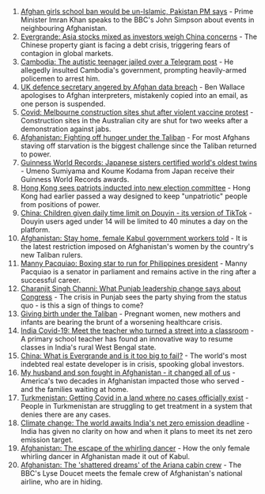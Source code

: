 1. [Afghan girls school ban would be un-Islamic, Pakistan PM says](https://www.bbc.co.uk/news/world-asia-58639538?at_medium=RSS&at_campaign=KARANGA) - Prime Minister Imran Khan speaks to the BBC's John Simpson about events in neighbouring Afghanistan.
2. [Evergrande: Asia stocks mixed as investors weigh China concerns](https://www.bbc.co.uk/news/business-58632681?at_medium=RSS&at_campaign=KARANGA) - The Chinese property giant is facing a debt crisis, triggering fears of contagion in global markets.
3. [Cambodia: The autistic teenager jailed over a Telegram post](https://www.bbc.co.uk/news/world-asia-58588022?at_medium=RSS&at_campaign=KARANGA) - He allegedly insulted Cambodia's government, prompting heavily-armed policemen to arrest him.
4. [UK defence secretary angered by Afghan data breach](https://www.bbc.co.uk/news/uk-58639463?at_medium=RSS&at_campaign=KARANGA) - Ben Wallace apologises to Afghan interpreters, mistakenly copied into an email, as one person is suspended.
5. [Covid: Melbourne construction sites shut after violent vaccine protest](https://www.bbc.co.uk/news/world-australia-58628629?at_medium=RSS&at_campaign=KARANGA) - Construction sites in the Australian city are shut for two weeks after a demonstration against jabs.
6. [Afghanistan: Fighting off hunger under the Taliban](https://www.bbc.co.uk/news/world-asia-58624998?at_medium=RSS&at_campaign=KARANGA) - For most Afghans staving off starvation is the biggest challenge since the Taliban returned to power.
7. [Guinness World Records: Japanese sisters certified world's oldest twins](https://www.bbc.co.uk/news/world-asia-58630489?at_medium=RSS&at_campaign=KARANGA) - Umeno Sumiyama and Koume Kodama from Japan receive their Guinness World Records awards.
8. [Hong Kong sees patriots inducted into new election committee](https://www.bbc.co.uk/news/world-asia-china-58621058?at_medium=RSS&at_campaign=KARANGA) - Hong Kong had earlier passed a way designed to keep "unpatriotic" people from positions of power.
9. [China: Children given daily time limit on Douyin - its version of TikTok](https://www.bbc.co.uk/news/technology-58625934?at_medium=RSS&at_campaign=KARANGA) - Douyin users aged under 14 will be limited to 40 minutes a day on the platform.
10. [Afghanistan: Stay home, female Kabul government workers told](https://www.bbc.co.uk/news/world-asia-58614113?at_medium=RSS&at_campaign=KARANGA) - It is the latest restriction imposed on Afghanistan's women by the country's new Taliban rulers.
11. [Manny Pacquiao: Boxing star to run for Philippines president](https://www.bbc.co.uk/news/world-asia-58614108?at_medium=RSS&at_campaign=KARANGA) - Manny Pacquiao is a senator in parliament and remains active in the ring after a successful career.
12. [Charanjit Singh Channi: What Punjab leadership change says about Congress](https://www.bbc.co.uk/news/world-asia-india-58580924?at_medium=RSS&at_campaign=KARANGA) - The crisis in Punjab sees the party shying from the status quo - is this a sign of things to come?
13. [Giving birth under the Taliban](https://www.bbc.co.uk/news/world-asia-58585323?at_medium=RSS&at_campaign=KARANGA) - Pregnant women, new mothers and infants are bearing the brunt of a worsening healthcare crisis.
14. [India Covid-19: Meet the teacher who turned a street into a classroom](https://www.bbc.co.uk/news/world-asia-india-58593308?at_medium=RSS&at_campaign=KARANGA) - A primary school teacher has found an innovative way to resume classes in India's rural West Bengal state.
15. [China: What is Evergrande and is it too big to fail?](https://www.bbc.co.uk/news/business-58579833?at_medium=RSS&at_campaign=KARANGA) - The world's most indebted real estate developer is in crisis, spooking global investors.
16. [My husband and son fought in Afghanistan - it changed all of us](https://www.bbc.co.uk/news/world-us-canada-58603119?at_medium=RSS&at_campaign=KARANGA) - America's two decades in Afghanistan impacted those who served - and the families waiting at home.
17. [Turkmenistan: Getting Covid in a land where no cases officially exist](https://www.bbc.co.uk/news/world-asia-58583212?at_medium=RSS&at_campaign=KARANGA) - People in Turkmenistan are struggling to get treatment in a system that denies there are any cases.
18. [Climate change: The world awaits India's net zero emission deadline](https://www.bbc.co.uk/news/world-asia-india-58594216?at_medium=RSS&at_campaign=KARANGA) - India has given no clarity on how and when it plans to meet its net zero emission target.
19. [Afghanistan: The escape of the whirling dancer](https://www.bbc.co.uk/news/world-asia-58602631?at_medium=RSS&at_campaign=KARANGA) - How the only female whirling dancer in Afghanistan made it out of Kabul.
20. [Afghanistan: The 'shattered dreams' of the Ariana cabin crew](https://www.bbc.co.uk/news/world-middle-east-58599522?at_medium=RSS&at_campaign=KARANGA) - The BBC's Lyse Doucet meets the female crew of Afghanistan's national airline, who are in hiding.
